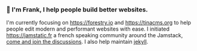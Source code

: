 ### 👋 I'm Frank, I help people build better websites.

I'm currently focusing on https://forestry.io and https://tinacms.org to help people edit modern and performant websites with ease. I initiated https://jamstatic.fr a french speaking community around the Jamstack, [come and join the discussions](https://jamstatic.herokuapp.com/). I also help maintain [jekyll](https://jekyllrb.com).

